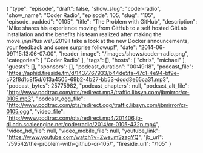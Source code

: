 {
  "type": "episode",
  "draft": false,
  "show_slug": "coder-radio",
  "show_name": "Coder Radio",
  "episode": 105,
  "slug": "105",
  "episode_padded": "0105",
  "title": "The Problem with GitHub",
  "description": "Mike shares his experience moving from GitHub to a self hosted GitLab installation and the benefits his team realized after making the move.\n\nPlus we\u2019ll take a look at the new Docker announcements, your feedback and some surprise followup!",
  "date": "2014-06-09T15:13:06-07:00",
  "header_image": "/images/shows/coder-radio.png",
  "categories": [
    "Coder Radio"
  ],
  "tags": [],
  "hosts": [
    "chris",
    "michael"
  ],
  "guests": [],
  "sponsors": [],
  "podcast_duration": "00:49:18",
  "podcast_file": "https://aphid.fireside.fm/d/1437767933/b44de5fa-47c1-4e94-bf9e-c72f8d1c8f5d/613a4505-69b2-4b27-bb53-dcdd3e65ca31.mp3",
  "podcast_bytes": 25775982,
  "podcast_chapters": null,
  "podcast_alt_file": "http://www.podtrac.com/pts/redirect.mp3/traffic.libsyn.com/jbmirror/cr-0105.mp3",
  "podcast_ogg_file": "http://www.podtrac.com/pts/redirect.ogg/traffic.libsyn.com/jbmirror/cr-0105.ogg",
  "video_file": "http://www.podtrac.com/pts/redirect.mp4/201406.jb-dl.cdn.scaleengine.net/coderradio/2014/cr-0105-432p.mp4",
  "video_hd_file": null,
  "video_mobile_file": null,
  "youtube_link": "https://www.youtube.com/watch?v=ZweumSzagYQ",
  "jb_url": "/59542/the-problem-with-github-cr-105/",
  "fireside_url": "/105"
}

